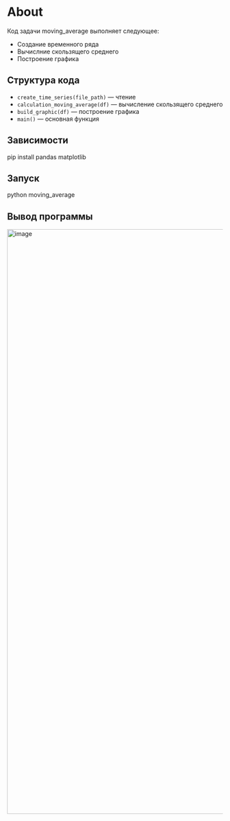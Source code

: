 # About
Код задачи moving_average выполняет следующее:
  - Создание временного ряда
  - Вычислние скользящего среднего
  - Построение графика 

## Структура кода

- `create_time_series(file_path)` — чтение 
- `calculation_moving_average(df)` — вычисление скользящего среднего
- `build_graphic(df)` — построение графика
- `main()` — основная функция
## Зависимости
  pip install pandas matplotlib
## Запуск
  python moving_average
## Вывод программы
<img width="2256" height="1364" alt="image" src="https://github.com/user-attachments/assets/445ecc09-e352-4f1e-8c2f-87a88d66ff34" />
